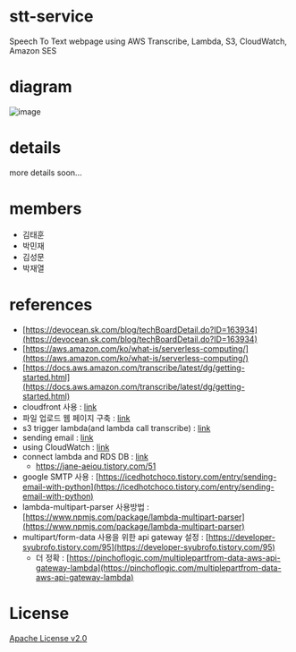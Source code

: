 # stt-service
Speech To Text webpage using AWS Transcribe, Lambda, S3, CloudWatch, Amazon SES
# diagram
![image](https://github.com/minchoCoin/stt-service/blob/main/diagram/diagram.png)
# details
more details soon...

# members
- 김태훈
- 박민재
- 김성문
- 박재열

# references
- [https://devocean.sk.com/blog/techBoardDetail.do?ID=163934](https://devocean.sk.com/blog/techBoardDetail.do?ID=163934)
- [https://aws.amazon.com/ko/what-is/serverless-computing/](https://aws.amazon.com/ko/what-is/serverless-computing/)
- [https://docs.aws.amazon.com/transcribe/latest/dg/getting-started.html](https://docs.aws.amazon.com/transcribe/latest/dg/getting-started.html)
- cloudfront 사용 : [link](https://duckgugong.tistory.com/336)
- 파일 업로드 웹 페이지 구축 : [link](https://heytech.tistory.com/403)
- s3 trigger lambda(and lambda call transcribe) : [link](https://medium.com/@manishdiddi03/automating-audio-transcription-how-to-use-aws-api-gateway-s3-sns-lambda-and-transcribe-to-20c220b1e77f)
- sending email : [link](https://aws.amazon.com/ko/blogs/media/amazon-transcribe-and-email-integration/)
- using CloudWatch : [link](https://medium.com/analytics-vidhya/transcribing-audio-files-with-amazon-transcribe-lambda-s3-474dc9a1ced7)
- connect lambda and RDS DB : [link](https://velog.io/@chaduri7913/AWS-RDS-Lambda-%EC%97%B0%EA%B2%B0%ED%95%98%EA%B8%B0)
    - https://jane-aeiou.tistory.com/51
- google SMTP 사용 : [https://icedhotchoco.tistory.com/entry/sending-email-with-python](https://icedhotchoco.tistory.com/entry/sending-email-with-python)
- lambda-multipart-parser 사용방법 : [https://www.npmjs.com/package/lambda-multipart-parser](https://www.npmjs.com/package/lambda-multipart-parser)
- multipart/form-data 사용을 위한 api gateway 설정 : [https://developer-syubrofo.tistory.com/95](https://developer-syubrofo.tistory.com/95)
  - 더 정확 : [https://pinchoflogic.com/multiplepartfrom-data-aws-api-gateway-lambda](https://pinchoflogic.com/multiplepartfrom-data-aws-api-gateway-lambda)
# License
[Apache License v2.0](https://www.apache.org/licenses/LICENSE-2.0)
